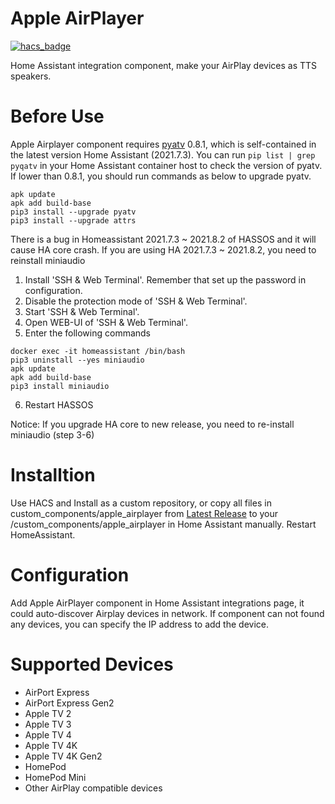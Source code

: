 # Apple AirPlayer

[![hacs_badge](https://img.shields.io/badge/HACS-Custom-orange.svg)](https://github.com/custom-components/hacs)

Home Assistant integration component, make your AirPlay devices as TTS speakers.

# Before Use
Apple Airplayer component requires [pyatv](https://pyatv.dev/development/) 0.8.1, which is self-contained in the latest version Home Assistant (2021.7.3). You can run `pip list | grep pyqatv` in your Home Assistant container host to check the version of pyatv. If lower than 0.8.1, you should run commands as below to upgrade pyatv.
```
apk update
apk add build-base
pip3 install --upgrade pyatv
pip3 install --upgrade attrs
```

There is a bug in Homeassistant 2021.7.3 ~ 2021.8.2 of HASSOS and it will cause HA core crash.
If you are using HA 2021.7.3 ~ 2021.8.2, you need to reinstall miniaudio
1. Install 'SSH & Web Terminal'. Remember that set up the password in configuration.
2. Disable the protection mode of 'SSH & Web Terminal'.
3. Start 'SSH & Web Terminal'.
4. Open WEB-UI of 'SSH & Web Terminal'.
5. Enter the following commands
```
docker exec -it homeassistant /bin/bash
pip3 uninstall --yes miniaudio
apk update
apk add build-base
pip3 install miniaudio
```
6. Restart HASSOS

Notice: If you upgrade HA core to new release, you need to re-install miniaudio (step 3-6)

# Installtion
Use HACS and Install as a custom repository, or copy all files in custom_components/apple_airplayer from [Latest Release](https://github.com/georgezhao2010/apple_airplayer/releases/latest) to your <Home Assistant config folder>/custom_components/apple_airplayer in Home Assistant manually. Restart HomeAssistant.

# Configuration
Add Apple AirPlayer component in Home Assistant integrations page, it could auto-discover Airplay devices in network. If component can not found any devices, you can specify the IP address to add the device.

# Supported Devices
- AirPort Express
- AirPort Express Gen2
- Apple TV 2
- Apple TV 3
- Apple TV 4
- Apple TV 4K
- Apple TV 4K Gen2
- HomePod
- HomePod Mini
- Other AirPlay compatible devices
